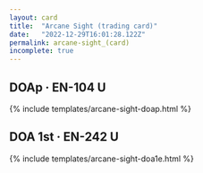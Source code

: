 ```yaml
---
layout: card
title:  "Arcane Sight (trading card)"
date:   "2022-12-29T16:01:28.122Z"
permalink: arcane-sight_(card)
incomplete: true
---
```


## DOAp &middot; EN-104 U

{% include templates/arcane-sight-doap.html %}


## DOA 1st &middot; EN-242 U

{% include templates/arcane-sight-doa1e.html %}

